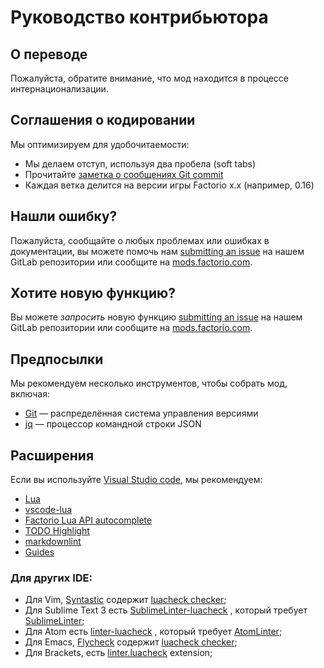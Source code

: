 # Руководство контрибьютора

## О переводе

Пожалуйста, обратите внимание, что мод находится в процессе интернационализации.

## Соглашения о кодировании

Мы оптимизируем для удобочитаемости:

* Мы делаем отступ, используя два пробела (soft tabs)
* Прочитайте [заметка о сообщениях Git commit](https://tbaggery.com/2008/04/19/a-note-about-git-commit-messages.html)
* Каждая ветка делится на версии игры Factorio x.x (например, 0.16)

## <a name="issue"></a> Нашли ошибку?
Пожалуйста, сообщайте о любых проблемах или ошибках в документации, вы можете помочь нам
[submitting an issue](https://gitlab.com/ZwerOxotnik/timesaver-for-crafting/issues) на нашем GitLab репозитории или сообщите на [mods.factorio.com](https://mods.factorio.com/mod/timesaver-for-crafting/discussion).

## <a name="feature"></a> Хотите новую функцию?
Вы можете *запросить* новую функцию [submitting an issue](https://gitlab.com/ZwerOxotnik/timesaver-for-crafting/issues) на нашем GitLab репозитории или сообщите на [mods.factorio.com](https://mods.factorio.com/mod/timesaver-for-crafting/discussion).

## Предпосылки

Мы рекомендуем несколько инструментов, чтобы собрать мод, включая:

* [Git](https://git-scm.com) — распределённая система управления версиями
* [jq](https://stedolan.github.io/jq/) — процессор командной строки JSON

## Расширения

Если вы используйте [Visual Studio code](https://code.visualstudio.com), мы рекомендуем:

* [Lua](https://marketplace.visualstudio.com/items?itemName=keyring.Lua)
* [vscode-lua](https://marketplace.visualstudio.com/items?itemName=trixnz.vscode-lua)
* [Factorio Lua API autocomplete](https://marketplace.visualstudio.com/items?itemName=svizzini.factorio-lua-api-autocomplete)
* [TODO Highlight](https://marketplace.visualstudio.com/items?itemName=wayou.vscode-todo-highlight)
* [markdownlint](https://marketplace.visualstudio.com/items?itemName=DavidAnson.vscode-markdownlint)
* [Guides](https://marketplace.visualstudio.com/items?itemName=spywhere.guides)

### Для других IDE:

* Для Vim, [Syntastic](https://github.com/vim-syntastic/syntastic) содержит [luacheck checker](https://github.com/vim-syntastic/syntastic/wiki/Lua%3A---luacheck);
* Для Sublime Text 3 есть [SublimeLinter-luacheck](https://packagecontrol.io/packages/SublimeLinter-luacheck) , который требует [SublimeLinter](https://sublimelinter.readthedocs.io/en/latest/);
* Для Atom есть [linter-luacheck](https://atom.io/packages/linter-luacheck) , который требует [AtomLinter](https://github.com/steelbrain/linter);
* Для Emacs, [Flycheck](http://www.flycheck.org/en/latest/) содержит [luacheck checker](http://www.flycheck.org/en/latest/languages.html#lua);
* Для Brackets, есть [linter.luacheck](https://github.com/Malcolm3141/brackets-luacheck) extension;
